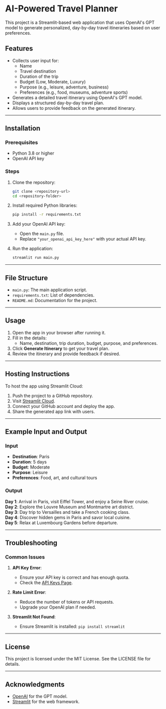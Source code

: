 # AI-Powered Travel Planner

This project is a Streamlit-based web application that uses OpenAI's GPT model to generate personalized, day-by-day travel itineraries based on user preferences.

## Features
- Collects user input for:
  - Name
  - Travel destination
  - Duration of the trip
  - Budget (Low, Moderate, Luxury)
  - Purpose (e.g., leisure, adventure, business)
  - Preferences (e.g., food, museums, adventure sports)
- Generates a detailed travel itinerary using OpenAI's GPT model.
- Displays a structured day-by-day travel plan.
- Allows users to provide feedback on the generated itinerary.

---

## Installation
### Prerequisites
- Python 3.8 or higher
- OpenAI API key

### Steps
1. Clone the repository:
   ```bash
   git clone <repository-url>
   cd <repository-folder>
   ```
2. Install required Python libraries:
   ```bash
   pip install -r requirements.txt
   ```
3. Add your OpenAI API key:
   - Open the `main.py` file.
   - Replace `"your_openai_api_key_here"` with your actual API key.

4. Run the application:
   ```bash
   streamlit run main.py
   ```

---

## File Structure
- `main.py`: The main application script.
- `requirements.txt`: List of dependencies.
- `README.md`: Documentation for the project.

---

## Usage
1. Open the app in your browser after running it.
2. Fill in the details:
   - Name, destination, trip duration, budget, purpose, and preferences.
3. Click **Generate Itinerary** to get your travel plan.
4. Review the itinerary and provide feedback if desired.

---

## Hosting Instructions
To host the app using Streamlit Cloud:
1. Push the project to a GitHub repository.
2. Visit [Streamlit Cloud](https://streamlit.io/cloud).
3. Connect your GitHub account and deploy the app.
4. Share the generated app link with users.

---

## Example Input and Output
### Input
- **Destination**: Paris  
- **Duration**: 5 days  
- **Budget**: Moderate  
- **Purpose**: Leisure  
- **Preferences**: Food, art, and cultural tours

### Output
**Day 1**: Arrival in Paris, visit Eiffel Tower, and enjoy a Seine River cruise.  
**Day 2**: Explore the Louvre Museum and Montmartre art district.  
**Day 3**: Day trip to Versailles and take a French cooking class.  
**Day 4**: Discover hidden gems in Paris and savor local cuisine.  
**Day 5**: Relax at Luxembourg Gardens before departure.

---

## Troubleshooting
### Common Issues
1. **API Key Error**:
   - Ensure your API key is correct and has enough quota.
   - Check the [API Keys Page](https://platform.openai.com/account/api-keys).

2. **Rate Limit Error**:
   - Reduce the number of tokens or API requests.
   - Upgrade your OpenAI plan if needed.

3. **Streamlit Not Found**:
   - Ensure Streamlit is installed: `pip install streamlit`

---

## License
This project is licensed under the MIT License. See the LICENSE file for details.

---

## Acknowledgments
- [OpenAI](https://platform.openai.com/) for the GPT model.
- [Streamlit](https://streamlit.io/) for the web framework.
